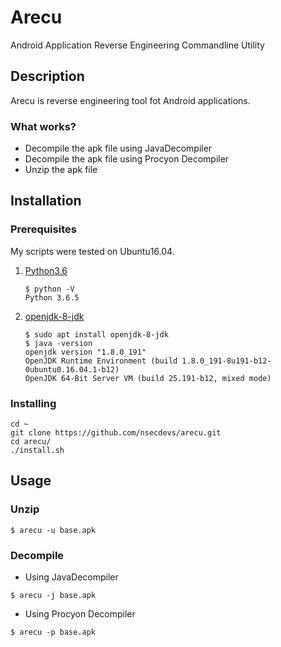 # Arecu

Android Application Reverse Engineering Commandline Utility

## Description

Arecu is reverse engineering tool fot Android applications.

### What works?

- Decompile the apk file using JavaDecompiler
- Decompile the apk file using Procyon Decompiler
- Unzip the apk file

## Installation

### Prerequisites

My scripts were tested on Ubuntu16.04.

1. [Python3.6](https://www.python.org/downloads/)

	```
	$ python -V
	Python 3.6.5
	```

2. [openjdk-8-jdk](https://openjdk.java.net/)

	```
	$ sudo apt install openjdk-8-jdk
	$ java -version
	openjdk version "1.8.0_191"
	OpenJDK Runtime Environment (build 1.8.0_191-8u191-b12-0ubuntu0.16.04.1-b12)
	OpenJDK 64-Bit Server VM (build 25.191-b12, mixed mode)
	```

### Installing

```
cd ~
git clone https://github.com/nsecdevs/arecu.git
cd arecu/
./install.sh
```

## Usage

### Unzip

```
$ arecu -u base.apk
```

### Decompile

- Using JavaDecompiler

```
$ arecu -j base.apk
```

- Using Procyon Decompiler

```
$ arecu -p base.apk
```

